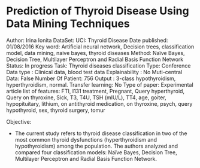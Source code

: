 # Prediction of Thyroid Disease Using Data Mining Techniques

Author: Irina Ionita
DataSet: UCI: Thyroid Disease
Date published: 01/08/2016
Key word: Artificial neural network, Decision trees, classification model, data mining, naive bayes, thyroid diseases
Method: Naïve Bayes, Decision Tree, Multilayer Perceptron and Radial Basis Function Network
Status: In progress
Task: Thyroid diseases classification
Type: Conference
Data type : Clinical data, blood test data
Explainability : No
Muti-central Data: False
Number Of Patient: 756
Output : 3-class hypothyroidism, hyperthyroidism, normal.
Transfer learning: No
Type of paper: Experimental article
list of features: FTI, I131 treatment, Pregnant, Query hyperthyroid, Query on thyroxine, Sick, T3, T4U, TSH (mIU/L), TT4, age, goiter, hypopituitary, lithium, on antithyroid medication, on thyroxine, psych, query hypothyroid, sex, thyroid surgery, tomur

Objective:

- The current study refers to thyroid disease classification in two of the most common thyroid dysfunctions (hyperthyroidism and hypothyroidism) among the population. The authors analyzed and compared four classification models: Naïve Bayes, Decision Tree, Multilayer Perceptron and Radial Basis Function Network.